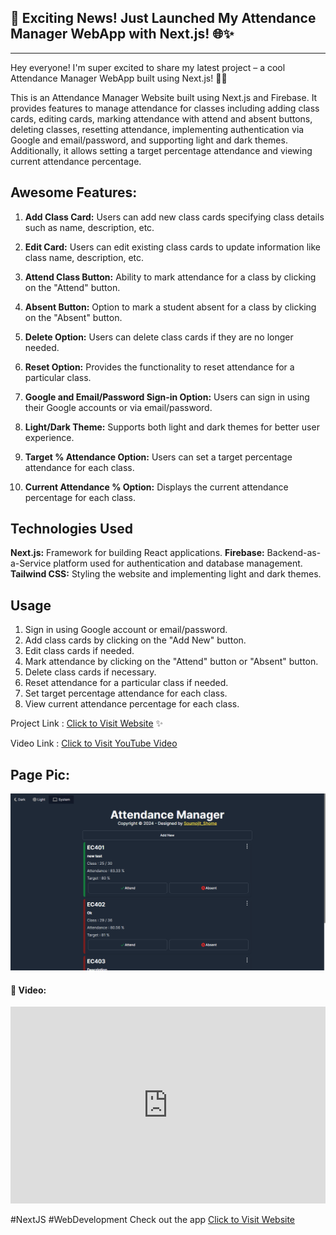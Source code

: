 ## 🎉 Exciting News! Just Launched My Attendance Manager WebApp with Next.js! 🌐✨ 

---

Hey everyone! I'm super excited to share my latest project – a cool Attendance Manager WebApp built using Next.js! 🚀✨

This is an Attendance Manager Website built using Next.js and Firebase. It provides features to manage attendance for classes including adding class cards, editing cards, marking attendance with attend and absent buttons, deleting classes, resetting attendance, implementing authentication via Google and email/password, and supporting light and dark themes. Additionally, it allows setting a target percentage attendance and viewing current attendance percentage.

## Awesome Features:

1. **Add Class Card:** Users can add new class cards specifying class details such as name, description, etc.

2. **Edit Card:** Users can edit existing class cards to update information like class name, description, etc.

3. **Attend Class Button:** Ability to mark attendance for a class by clicking on the "Attend" button.

4. **Absent Button:** Option to mark a student absent for a class by clicking on the "Absent" button.
   
5. **Delete Option:** Users can delete class cards if they are no longer needed.

6. **Reset Option:** Provides the functionality to reset attendance for a particular class.

7. **Google and Email/Password Sign-in Option:** Users can sign in using their Google accounts or via email/password.

8. **Light/Dark Theme:** Supports both light and dark themes for better user experience.
   
9. **Target % Attendance Option:** Users can set a target percentage attendance for each class.
   
10. **Current Attendance % Option:** Displays the current attendance percentage for each class.

## Technologies Used
   **Next.js:** Framework for building React applications.
   **Firebase:** Backend-as-a-Service platform used for authentication and database management.
   **Tailwind CSS:** Styling the website and implementing light and dark themes.
  
## Usage
1. Sign in using Google account or email/password.
2. Add class cards by clicking on the "Add New" button.
3. Edit class cards if needed.
4. Mark attendance by clicking on the "Attend" button or "Absent" button.
5. Delete class cards if necessary.
6. Reset attendance for a particular class if needed.
7. Set target percentage attendance for each class.
8. View current attendance percentage for each class.
   
Project Link : [Click to Visit Website](https://myattendance.vercel.app/) ✨

Video Link : [Click to Visit YouTube Video](https://youtu.be/YCaD11BteE0?si=lRdmh5BALvnVzy-q)

## Page Pic:
<img src="./assets/attendance-managerpic.png" alt="attendance-manager Img"/><br>

#### 🚀 Video:

<iframe width="100%" height="315" src="https://www.youtube.com/embed/YCaD11BteE0?si=DZKCRJqc2pMS4BSg" title="YouTube video player" frameborder="0" allow="accelerometer; autoplay; clipboard-write; encrypted-media; gyroscope; picture-in-picture; web-share" allowfullscreen></iframe>



#NextJS #WebDevelopment
Check out the app [Click to Visit Website](https://myattendance.vercel.app/)